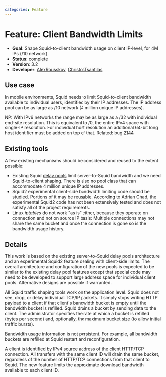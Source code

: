 ```yaml
---
categories: Feature
---
```

# Feature: Client Bandwidth Limits

- **Goal**: Shape Squid-to-client bandwidth usage on client IP-level,
    for 4M IPs (/10 network).
- **Status**: complete
- **Version**: 3.2
- **Developer**:
    [AlexRousskov](/AlexRousskov), [ChristosTsantilas](/ChristosTsantilas)

## Use case

In mobile environments, Squid needs to limit Squid-to-client bandwidth
available to individual users, identified by their IP addresses. The IP
address pool can be as large as /10 network (4 million unique IP
addresses).

NP: With IPv6 networks the range may be as large as a /32 with
individual end-site resolution. This is equivalent to /0, the entire
IPv4 space with single-IP resolution. For individual host resolution an
additional 64-bit long host identifier must be added on top of that.
Related: bug [2144](https://bugs.squid-cache.org/show_bug.cgi?id=2144)

## Existing tools

A few existing mechanisms should be considered and reused to the extent
possible:

- Existing Squid [delay pools](/Features/DelayPools)
    limit server-to-Squid bandwidth and we need Squid-to-client shaping.
    There is also no pool class that can accommodate 4 million unique IP
    addresses.
- Squid2 experimental client-side bandwidth limiting code should be
    studied. Portions of it may be reusable. According to Adrian Chad,
    the experimental Squid2 code has not been extensively tested and
    does not satisfy all of the project requirements.
- Linux *iptables* do not work "as is" either, because they operate on
    connection and not on source IP basis: Multiple connections may not
    share the same bucket and once the connection is gone so is the
    bandwidth usage history.

## Details

This work is based on the existing server­-to­-Squid delay pools
architecture and an experimental Squid2 feature dealing with
client­-side limits. The overall architecture and configuration of the
new pools is expected to be similar to the existing delay pool features
except that special code may need to be developed to support large
address space for individual client pools. Alternative designs are
possible if warranted.

All Squid traffic shaping tools work on the application level. Squid
does not see, drop, or delay individual TCP/IP packets. It simply stops
writing HTTP payload to a client if that client's bandwidth bucket is
empty until the bandwidth bucket is refilled. Squid drains a bucket by
sending data to the client. The administrator specifies the rate at
which a bucket is refilled (bytes per second) and, optionally, the
maximum bucket size (to allow initial traffic bursts).

Bandwidth usage information is not persistent. For example, all
bandwidth buckets are refilled at Squid restart and reconfiguration.

A client is identified by IPv4 source address of the client HTTP/TCP
connection. All transfers with the same client ID will drain the same
bucket, regardless of the number of HTTP/TCP connections from that
client to Squid. The new feature limits the approximate download
bandwidth available to each client ID.
